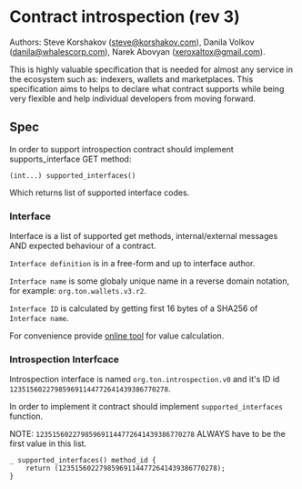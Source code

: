 # Contract introspection (rev 3)

Authors: Steve Korshakov (steve@korshakov.com), Danila Volkov (danila@whalescorp.com), Narek Abovyan (xeroxaltox@gmail.com).

This is highly valuable specification that is needed for almost any service in the ecosystem such as: indexers, wallets and marketplaces. This specification aims to helps to declare what contract supports while being very flexible and help individual developers from moving forward.

## Spec

In order to support introspection contract should implement supports_interface GET method:

```(int...) supported_interfaces()```

Which returns list of supported interface codes.

### Interface

Interface is a list of supported get methods, internal/external messages AND expected behaviour of a contract.

`Interface definition` is in a free-form and up to interface author.

`Interface name` is some globaly unique name in a reverse domain notation, for example: `org.ton.wallets.v3.r2`. 

`Interface ID` is calculated by getting first 16 bytes of a SHA256 of `Interface name`.

For convenience  provide [online tool](https://tondev.org/tools/interface-id) for value calculation.

### Introspection Interfcace

Introspection interface is named `org.ton.introspection.v0` and it's ID id `123515602279859691144772641439386770278`. 

In order to implement it contract should implement `supported_interfaces` function.

NOTE: `123515602279859691144772641439386770278` ALWAYS have to be the first value in this list.

```func
_ supported_interfaces() method_id {
    return (123515602279859691144772641439386770278);
}
```
